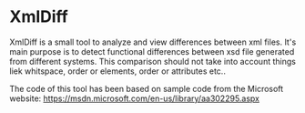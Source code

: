 # XmlDiff

XmlDiff is a small tool to analyze and view differences between xml files.
It's main purpose is to detect functional differences between xsd file generated from different systems. This comparison should not take into account things liek whitspace, order or elements, order or attributes etc..

The code of this tool has been based on sample code from the Microsoft website: https://msdn.microsoft.com/en-us/library/aa302295.aspx
